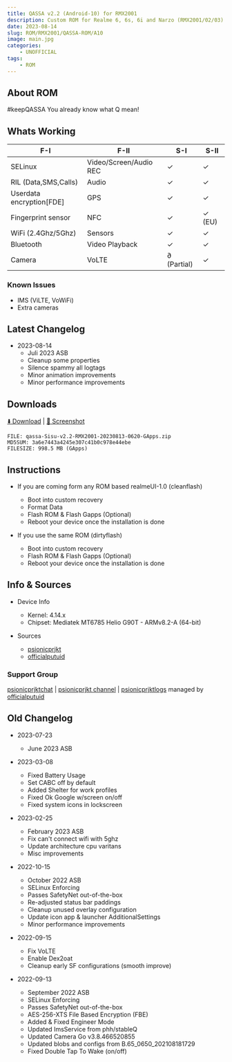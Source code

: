 ```yaml
---
title: QASSA v2.2 (Android-10) for RMX2001
description: Custom ROM for Realme 6, 6s, 6i and Narzo (RMX2001/02/03)
date: 2023-08-14
slug: ROM/RMX2001/QASSA-ROM/A10
image: main.jpg
categories:
    - UNOFFICIAL
tags:
    - ROM
---
```


## About ROM
#keepQASSA
You already know what Q mean!

## Whats Working
F-I | F-II | S-I | S-II
---------|---------|---------|---------
SELinux | Video/Screen/Audio REC | ✓ | ✓
RIL (Data,SMS,Calls) | Audio | ✓ | ✓
Userdata encryption[FDE] | GPS | ✓ | ✓
Fingerprint sensor | NFC | ✓ | ✓ (EU)
WiFi (2.4Ghz/5Ghz) | Sensors | ✓ | ✓
Bluetooth | Video Playback | ✓ | ✓
Camera | VoLTE | ∂ (Partial) | ✓

### Known Issues
* IMS (ViLTE, VoWiFi)
* Extra cameras

## Latest Changelog
* 2023-08-14
  * Juli 2023 ASB
  * Cleanup some properties
  * Silence spammy all logtags
  * Minor animation improvements
  * Minor performance improvements

## Downloads
[⬇️ Download](https://sourceforge.net/projects/psionicprjkt/files/RMX2001/QASSA-A10/qassa-Sisu-v2.2-RMX2001-20230813-0620-GApps.zip/download) | [🌆 Screenshot](https://photos.app.goo.gl/2a9L3gAKo5FfV1568)

```
FILE: qassa-Sisu-v2.2-RMX2001-20230813-0620-GApps.zip
MD5SUM: 3a6e7443a4245e307c41b0c978e44ebe
FILESIZE: 998.5 MB (GApps)
```

## Instructions
* If you are coming form any ROM based realmeUI-1.0 (cleanflash)
  * Boot into custom recovery
  * Format Data
  * Flash ROM &  Flash Gapps (Optional)
  * Reboot your device once the installation is done

* If you use the same ROM (dirtyflash)
  * Boot into custom recovery
  * Flash ROM &  Flash Gapps (Optional)
  * Reboot your device once the installation is done

## Info & Sources
* Device Info
  * Kernel: 4.14.x
  * Chipset: Mediatek MT6785 Helio G90T - ARMv8.2-A (64-bit)

* Sources
  * [psionicprjkt](https://github.com/psionicprjkt)
  * [officialputuid](https://github.com/officialputuid)

### Support Group
[psionicprjktchat](https://t.me/psionicprjktchat) | [psionicprjkt channel](https://t.me/psionicprjkt) | [psionicprjktlogs](https://t.me/psionicprjktlogs) managed by [officialputuid](https://t.me/officialputuid)

## Old Changelog
* 2023-07-23
  * June 2023 ASB

* 2023-03-08
  * Fixed Battery Usage
  * Set CABC off by default 
  * Added Shelter for work profiles
  * Fixed Ok Google w/screen on/off
  * Fixed system icons in lockscreen

* 2023-02-25
  * February 2023 ASB
  * Fix can't connect wifi with 5ghz
  * Update architecture cpu varitans
  * Misc improvements

* 2022-10-15
  * October 2022 ASB
  * SELinux Enforcing
  * Passes SafetyNet out-of-the-box
  * Re-adjusted status bar paddings
  * Cleanup unused overlay configuration
  * Update icon app & launcher AdditionalSettings
  * Minor performance improvements

* 2022-09-15
  * Fix VoLTE
  * Enable Dex2oat
  * Cleanup early SF configurations (smooth improve)

* 2022-09-13
  * September 2022 ASB
  * SELinux Enforcing
  * Passes SafetyNet out-of-the-box
  * AES-256-XTS File Based Encryption (FBE)
  * Added & Fixed Engineer Mode
  * Updated ImsService from phh/stableQ
  * Updated Camera Go v3.8.466520855
  * Updated blobs and configs from B.65_0650_202108181729
  * Fixed Double Tap To Wake (on/off)
